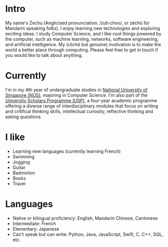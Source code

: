 
# Intro

My name's Zechu (Anglicised pronunciation: /zuh·choo/, or zéchǔ for Mandarin speaking folks).
I enjoy learning new technologies and exploring exciting ideas. I study Computer Science, and I like cool things powered by the computer, such as machine learning, networks, software engineering, and artificial intelligence. My (cliché but genuine) motivation is to make the world a better place through computing. Please feel free to get in touch if you would like to talk about anything.

# Currently

I'm in my 4th year of undergraduate studies in [National University of Singapore (NUS)](https://nus.edu.sg/), majoring in Computer Science. I'm also part of the [University Scholars Programme (USP)](https://www.usp.nus.edu.sg/), a four-year academic programme offering a diverse range of interdisciplinary modules that focus on writing and critifical thinking skills, intellectual curiosity, reflective thinking and asking questions.

# I like

- Learning new languages (currently learning French)
- Swimming
- Jogging
- Guitar
- Badminton
- Books
- Travel

# Languages
- Native or bilingual proficiency: English, Mandarin Chinese, Cantonese
- Intermediate: French
- Elementary: Japanese
- Can't speak but can write: Python, Java, JavaScript, Swift, C, C++, SQL, etc.
